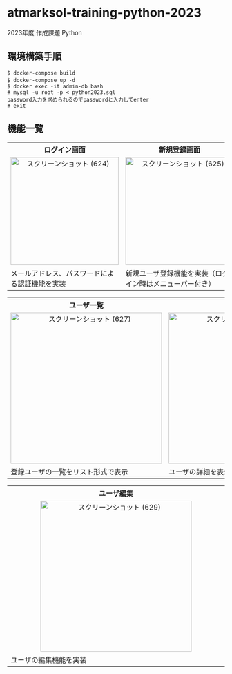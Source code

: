 # atmarksol-training-python-2023
2023年度 作成課題 Python

## 環境構築手順  
```
$ docker-compose build
$ docker-compose up -d　　
$ docker exec -it admin-db bash
# mysql -u root -p < python2023.sql
password入力を求められるのでpasswordと入力してenter
# exit  
```

## 機能一覧
<table>
    <tr>
        <th width="500">ログイン画面</th>
        <th width="500">新規登録画面</th>
    </tr>
    <tr>
        <td align="center">
          <img width="250" alt="スクリーンショット (624)" src="https://github.com/sakotayuya/atmarksol-training-python-2023/assets/103469048/a6accc9c-24bc-478a-b215-43b2a2fdb4e7">
        </td>
        <td align="center">
          <img width="250" alt="スクリーンショット (625)" src="https://github.com/sakotayuya/atmarksol-training-python-2023/assets/103469048/f7cd69e8-c032-4d5b-bc8f-4824f9b0970d">
        </td>
    </tr>
    <tr>
        <td>
            メールアドレス、パスワードによる認証機能を実装
        </td>
        <td>
            新規ユーザ登録機能を実装（ログイン時はメニューバー付き）
        </td>
    </tr>
</table>  

<table>
    <tr>
        <th width="500">ユーザ一覧</th>
        <th width="500">ユーザ詳細</th>
    </tr>
    <tr>
        <td align="center">
            <img width="350" alt="スクリーンショット (627)" src="https://github.com/sakotayuya/atmarksol-training-python-2023/assets/103469048/c2b89f4e-404b-4f70-9d8e-a37a0b6f64a0">
        </td>
        <td align="center">
            <img width="350" alt="スクリーンショット (628)" src="https://github.com/sakotayuya/atmarksol-training-python-2023/assets/103469048/dd60b5ca-70da-422f-b9f0-312ab6898eca">
        </td>
    </tr>
    <tr>
        <td>
            登録ユーザの一覧をリスト形式で表示 
        </td>
        <td>
            ユーザの詳細を表示
        </td>
    </tr>
</table>  

<table>
    <tr>
        <th width="500">ユーザ編集</th>
    </tr>
    <tr>
        <td align="center">
            <img width="350" alt="スクリーンショット (629)" src="https://github.com/sakotayuya/atmarksol-training-python-2023/assets/103469048/e33191cf-2420-4664-a443-3f94e3742181">
        </td>
    </tr>
    <tr>
        <td>
            ユーザの編集機能を実装
        </td>
    </tr>
</table>
